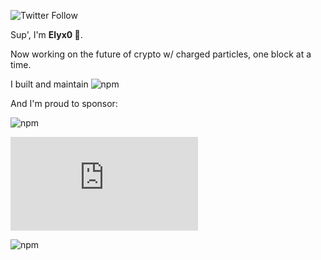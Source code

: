 ![Twitter Follow](https://img.shields.io/twitter/follow/elyx0?style=social)


Sup', I'm **Elyx0 🦄**.

Now working on the future of crypto w/ charged particles, one block at a time.

I built and maintain 
![npm](https://img.shields.io/npm/dt/react-native-document-picker?label=react-native-document-picker)

And I'm proud to sponsor:

![npm](https://img.shields.io/npm/dw/xrpackage?label=xrpackage)

![npm](https://img.shields.io/npm/dw/pixi.js?label=pixijs)

![npm](https://img.shields.io/npm/dw/colyseus?label=colyseus)
